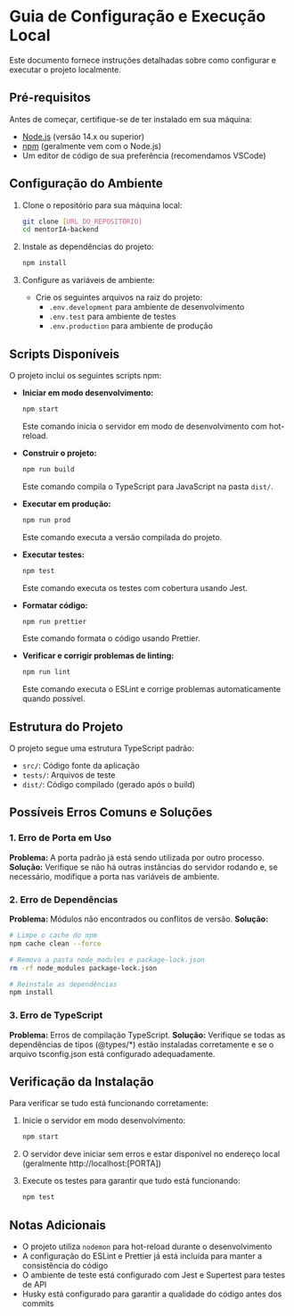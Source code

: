 # Guia de Configuração e Execução Local

Este documento fornece instruções detalhadas sobre como configurar e executar o projeto localmente.

## Pré-requisitos

Antes de começar, certifique-se de ter instalado em sua máquina:

- [Node.js](https://nodejs.org/) (versão 14.x ou superior)
- [npm](https://www.npmjs.com/) (geralmente vem com o Node.js)
- Um editor de código de sua preferência (recomendamos VSCode)

## Configuração do Ambiente

1. Clone o repositório para sua máquina local:
   ```bash
   git clone [URL_DO_REPOSITÓRIO]
   cd mentorIA-backend
   ```

2. Instale as dependências do projeto:
   ```bash
   npm install
   ```

3. Configure as variáveis de ambiente:
   - Crie os seguintes arquivos na raiz do projeto:
     - `.env.development` para ambiente de desenvolvimento
     - `.env.test` para ambiente de testes
     - `.env.production` para ambiente de produção

## Scripts Disponíveis

O projeto inclui os seguintes scripts npm:

- **Iniciar em modo desenvolvimento:**
  ```bash
  npm start
  ```
  Este comando inicia o servidor em modo de desenvolvimento com hot-reload.

- **Construir o projeto:**
  ```bash
  npm run build
  ```
  Este comando compila o TypeScript para JavaScript na pasta `dist/`.

- **Executar em produção:**
  ```bash
  npm run prod
  ```
  Este comando executa a versão compilada do projeto.

- **Executar testes:**
  ```bash
  npm test
  ```
  Este comando executa os testes com cobertura usando Jest.

- **Formatar código:**
  ```bash
  npm run prettier
  ```
  Este comando formata o código usando Prettier.

- **Verificar e corrigir problemas de linting:**
  ```bash
  npm run lint
  ```
  Este comando executa o ESLint e corrige problemas automaticamente quando possível.

## Estrutura do Projeto

O projeto segue uma estrutura TypeScript padrão:
- `src/`: Código fonte da aplicação
- `tests/`: Arquivos de teste
- `dist/`: Código compilado (gerado após o build)

## Possíveis Erros Comuns e Soluções

### 1. Erro de Porta em Uso
**Problema:** A porta padrão já está sendo utilizada por outro processo.
**Solução:** Verifique se não há outras instâncias do servidor rodando e, se necessário, modifique a porta nas variáveis de ambiente.

### 2. Erro de Dependências
**Problema:** Módulos não encontrados ou conflitos de versão.
**Solução:** 
```bash
# Limpe o cache do npm
npm cache clean --force

# Remova a pasta node_modules e package-lock.json
rm -rf node_modules package-lock.json

# Reinstale as dependências
npm install
```

### 3. Erro de TypeScript
**Problema:** Erros de compilação TypeScript.
**Solução:** Verifique se todas as dependências de tipos (@types/*) estão instaladas corretamente e se o arquivo tsconfig.json está configurado adequadamente.

## Verificação da Instalação

Para verificar se tudo está funcionando corretamente:

1. Inicie o servidor em modo desenvolvimento:
   ```bash
   npm start
   ```

2. O servidor deve iniciar sem erros e estar disponível no endereço local (geralmente http://localhost:[PORTA])

3. Execute os testes para garantir que tudo está funcionando:
   ```bash
   npm test
   ```

## Notas Adicionais

- O projeto utiliza `nodemon` para hot-reload durante o desenvolvimento
- A configuração do ESLint e Prettier já está incluída para manter a consistência do código
- O ambiente de teste está configurado com Jest e Supertest para testes de API
- Husky está configurado para garantir a qualidade do código antes dos commits 
